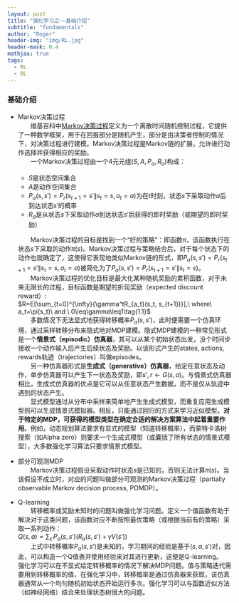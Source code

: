 ```yaml
---
layout: post
title: "强化学习之——基础介绍"
subtitle: "fundamentals"
author: "Roger"
header-img: "img/RL.jpg"
header-mask: 0.4
mathjax: true
tags:
  - RL
  - DL
---
```


### **基础介绍**    
- Markov决策过程  
&emsp;&emsp;维基百科中[Markov决策过程](https://en.wikipedia.org/wiki/Markov_decision_process)定义为一个离散时间随机控制过程，它提供了一种数学框架，用于在回报部分是随机产生，部分是由决策者控制的情况下，对决策过程进行建模。Markov决策过程是Markov链的扩展，允许进行动作选择并获得相应的奖励。  
&emsp;&emsp;一个Markov决策过程由一个4元元组$(S, A, P_a, R_a)$构成：  
  - $S$是状态空间集合
  - $A$是动作空间集合
  - $P_a(s, s')=P_r(s_{t+1}=s'\|s_t=s, a_t=a)$为在$t$时刻，状态$s$下采取动作$a$后到达状态$s'$的概率
  - $R_a$是从状态$s$下采取动作$a$到达状态$s'$后获得的即时奖励（或期望的即时奖励）

  &emsp;&emsp;Markov决策过程的目标是找到一个“好的策略”：即函数$\pi$，该函数执行在状态$s$下采取的动作$\pi(s)$。Markov决策过程与策略结合后，对于每个状态下的动作也就确定了，这使得它表现地类似Markov链的形式，即$P_a(s, s')=P_r(s_{t+1}=s'\|s_t=s, a_t=a)$被简化为了$P_a(s,s')=P_r(s_{t+1}=s'\|s_t=s)$。  
&emsp;&emsp;Markov决策过程的优化目标是最大化某种随机奖励的累积函数，对于未来无限长的过程，目标函数是期望的折现奖励（expected discount reward）:  
$R=E[\sum_{t=0}^{\infty}{\gamma^tR_{a_t}(s_t, s_{t+1})}],\ where\ a_t=\pi(s_t)\ and \ 0\leq\gamma\leq1\tag{1.1}$  
&emsp;&emsp;多数情况下无法显式地获得转移概率$P_a(s, s')$，此时便需要一个仿真环境，通过采样转移分布来隐式地对MDP建模。隐式MDP建模的一种常见形式是一个**情景式（episodic）仿真器**，其可以从某个初始状态出发，没个时间步接收一个动作输入后产生后续状态及奖励。以该形式产生的states, actions, rewards轨迹（trajectories）叫做episodes。  
&emsp;&emsp;另一种仿真器形式是**生成式（generative）仿真器**，给定任意状态及动作，单步仿真器可以产生下一状态及奖励，即$s',r\leftarrow G(s,a)$。与情景式仿真器相比，生成式仿真器的优点是它可以从任意状态产生数据，而不是仅从轨迹中遇到的状态产生。  
&emsp;&emsp;显式模型通过从分布中采样来简单地产生生成式模型，而重复应用生成模型则可以生成情景式模拟器。相反，只能通过回归的方式来学习近似模型。**对于特定的MDP，可获得的模型类型在确定合适的解决方案算法中起着重要作用**。例如，动态规划算法要求有显式的模型（知道转移概率），而蒙特卡洛树搜索（如Alpha zero）则要求一个生成式模型（或囊括了所有状态的情景式模型），大多数强化学习算法只要求情景式模型。  
- 部分可观测MDP  
&emsp;&emsp;Markov决策过程假设采取动作时状态$s$是已知的，否则无法计算$\pi(s)$。当该假设不成立时，对应的问题叫做部分可观测的Markov决策过程（partially observable Markov decision process, POMDP）。  
- Q-learning  
&emsp;&emsp;转移概率或奖励未知时的问题叫做强化学习问题。定义一个值函数有助于解决对于这类问题，该函数对应不断按照最优策略（或根据当前有的策略）采取一系列动作：  
$Q(s,a)=\sum_{s'}{P_a(s,s')(R_a(s,s')+\gamma V(s'))}\tag{1.2}$  
&emsp;&emsp;上式中转移概率$P_a(s, s')$是未知的，学习期间的经验是基于$(s,a,s')$对，因此，可以构造一个Q值表并使用经验来对其进行更新，这便是Q-learning。  
强化学习可以在不显式给定转移概率的情况下解决MDP问题。值与策略迭代需要用到转移概率的值，在强化学习中，转移概率是通过仿真器来获取，该仿真器通常从一个均匀随机初始状态开始运行多次。强化学习可以与函数近似方法（如神经网络）结合来处理状态树很大的问题。